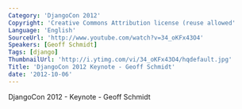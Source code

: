 ```yaml
---
Category: 'DjangoCon 2012'
Copyright: 'Creative Commons Attribution license (reuse allowed'
Language: 'English'
SourceUrl: 'http://www.youtube.com/watch?v=34_oKFx43O4'
Speakers: [Geoff Schmidt]
Tags: [django]
ThumbnailUrl: 'http://i.ytimg.com/vi/34_oKFx43O4/hqdefault.jpg'
Title: 'DjangoCon 2012 Keynote - Geoff Schmidt'
date: '2012-10-06'
---
```

DjangoCon 2012 - Keynote - Geoff Schmidt

